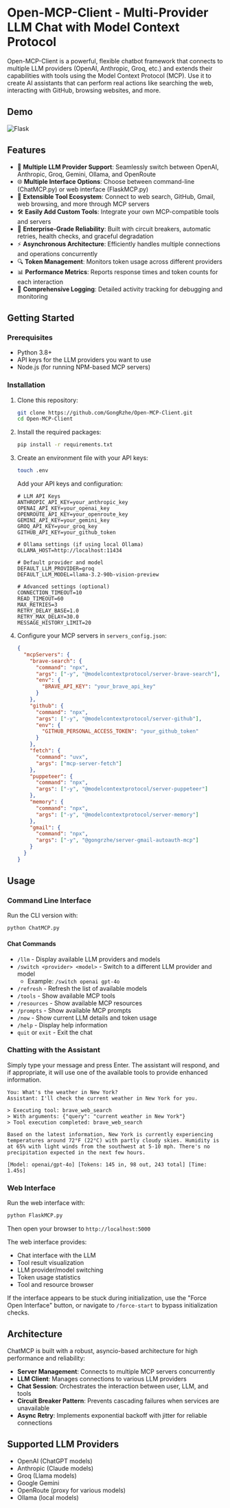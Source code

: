 # Open-MCP-Client - Multi-Provider LLM Chat with Model Context Protocol

Open-MCP-Client is a powerful, flexible chatbot framework that connects to multiple LLM providers (OpenAI, Anthropic, Groq, etc.) and extends their capabilities with tools using the Model Context Protocol (MCP). Use it to create AI assistants that can perform real actions like searching the web, interacting with GitHub, browsing websites, and more.

## Demo

![Flask](./static/demo.gif)

## Features

- 🔄 **Multiple LLM Provider Support**: Seamlessly switch between OpenAI, Anthropic, Groq, Gemini, Ollama, and OpenRoute
- 🌐 **Multiple Interface Options**: Choose between command-line (ChatMCP.py) or web interface (FlaskMCP.py)
- 🧰 **Extensible Tool Ecosystem**: Connect to web search, GitHub, Gmail, web browsing, and more through MCP servers
- 🛠️ **Easily Add Custom Tools**: Integrate your own MCP-compatible tools and servers
- 🔁 **Enterprise-Grade Reliability**: Built with circuit breakers, automatic retries, health checks, and graceful degradation
- ⚡ **Asynchronous Architecture**: Efficiently handles multiple connections and operations concurrently
- 🔍 **Token Management**: Monitors token usage across different providers
- 📊 **Performance Metrics**: Reports response times and token counts for each interaction
- 📝 **Comprehensive Logging**: Detailed activity tracking for debugging and monitoring

## Getting Started

### Prerequisites

- Python 3.8+
- API keys for the LLM providers you want to use
- Node.js (for running NPM-based MCP servers)

### Installation

1. Clone this repository:
   ```bash
   git clone https://github.com/GongRzhe/Open-MCP-Client.git
   cd Open-MCP-Client
   ```

2. Install the required packages:
   ```bash
   pip install -r requirements.txt
   ```

3. Create an environment file with your API keys:
   ```bash
   touch .env
   ```
   
   Add your API keys and configuration:
   ```
   # LLM API Keys
   ANTHROPIC_API_KEY=your_anthropic_key
   OPENAI_API_KEY=your_openai_key
   OPENROUTE_API_KEY=your_openroute_key
   GEMINI_API_KEY=your_gemini_key
   GROQ_API_KEY=your_groq_key
   GITHUB_API_KEY=your_github_token
   
   # Ollama settings (if using local Ollama)
   OLLAMA_HOST=http://localhost:11434
   
   # Default provider and model
   DEFAULT_LLM_PROVIDER=groq
   DEFAULT_LLM_MODEL=llama-3.2-90b-vision-preview
   
   # Advanced settings (optional)
   CONNECTION_TIMEOUT=10
   READ_TIMEOUT=60
   MAX_RETRIES=3
   RETRY_DELAY_BASE=1.0
   RETRY_MAX_DELAY=30.0
   MESSAGE_HISTORY_LIMIT=20
   ```

4. Configure your MCP servers in `servers_config.json`:
   ```json
   {
     "mcpServers": {
       "brave-search": {
         "command": "npx",
         "args": ["-y", "@modelcontextprotocol/server-brave-search"],
         "env": {
           "BRAVE_API_KEY": "your_brave_api_key"
         }
       },
       "github": {
         "command": "npx",
         "args": ["-y", "@modelcontextprotocol/server-github"],
         "env": {
           "GITHUB_PERSONAL_ACCESS_TOKEN": "your_github_token"
         }
       },
       "fetch": {
         "command": "uvx",
         "args": ["mcp-server-fetch"]
       },
       "puppeteer": {
         "command": "npx",
         "args": ["-y", "@modelcontextprotocol/server-puppeteer"]
       },
       "memory": {
         "command": "npx",
         "args": ["-y", "@modelcontextprotocol/server-memory"]
       },
       "gmail": {
         "command": "npx",
         "args": ["-y", "@gongrzhe/server-gmail-autoauth-mcp"]
       }
     }
   }
   ```

## Usage

### Command Line Interface

Run the CLI version with:

```bash
python ChatMCP.py
```

#### Chat Commands

- `/llm` - Display available LLM providers and models
- `/switch <provider> <model>` - Switch to a different LLM provider and model
  - Example: `/switch openai gpt-4o`
- `/refresh` - Refresh the list of available models
- `/tools` - Show available MCP tools
- `/resources` - Show available MCP resources
- `/prompts` - Show available MCP prompts
- `/now` - Show current LLM details and token usage
- `/help` - Display help information
- `quit` or `exit` - Exit the chat

### Chatting with the Assistant

Simply type your message and press Enter. The assistant will respond, and if appropriate, it will use one of the available tools to provide enhanced information.

```
You: What's the weather in New York?
Assistant: I'll check the current weather in New York for you.

> Executing tool: brave_web_search
> With arguments: {"query": "current weather in New York"}
> Tool execution completed: brave_web_search

Based on the latest information, New York is currently experiencing temperatures around 72°F (22°C) with partly cloudy skies. Humidity is at 65% with light winds from the southwest at 5-10 mph. There's no precipitation expected in the next few hours.

[Model: openai/gpt-4o] [Tokens: 145 in, 98 out, 243 total] [Time: 1.45s]
```

### Web Interface

Run the web interface with:

```bash
python FlaskMCP.py
```

Then open your browser to `http://localhost:5000`

The web interface provides:
- Chat interface with the LLM
- Tool result visualization
- LLM provider/model switching
- Token usage statistics
- Tool and resource browser

If the interface appears to be stuck during initialization, use the "Force Open Interface" button, or navigate to `/force-start` to bypass initialization checks.


## Architecture

ChatMCP is built with a robust, asyncio-based architecture for high performance and reliability:

- **Server Management**: Connects to multiple MCP servers concurrently
- **LLM Client**: Manages connections to various LLM providers
- **Chat Session**: Orchestrates the interaction between user, LLM, and tools
- **Circuit Breaker Pattern**: Prevents cascading failures when services are unavailable
- **Async Retry**: Implements exponential backoff with jitter for reliable connections

## Supported LLM Providers

- OpenAI (ChatGPT models)
- Anthropic (Claude models)
- Groq (Llama models)
- Google Gemini
- OpenRoute (proxy for various models)
- Ollama (local models)
